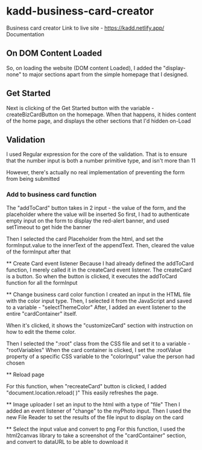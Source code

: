 # kadd-business-card-creator
Business card creator
Link to live site - https://kadd.netlify.app/
Documentation

## On DOM Content Loaded 
So, on loading the website (DOM content Loaded), I added the "display-none" to major sections apart from the simple homepage that I designed.

## Get Started
Next is clicking of the Get Started button with the variable - createBizCardButton on the homepage. When that happens, it hides content of the home page, and displays the other sections that I'd hidden on-Load

## Validation
I used Regular expression for the core of the validation. That is to ensure that the number input is both a number primitive type, and isn't more than 11

However, there's actually no real implementation of preventing the form from being submitted 

### Add to business card function
The "addToCard" button takes in 2 input - the value of the form, and the placeholder where the value will be inserted
So first, I had to authenticate empty input on the form to display the red-alert banner, and used setTimeout to get hide the banner 

Then I selected the card Placeholder from the html, and set the formInput.value to the innerText of the appendText.
Then, cleared the value of the formInput after that

** Create Card event listener 
Because I had already defined the addToCard function, I merely called it in the createCard event listener.
The createCard is a button. So when the button is clicked, it executes the addToCard function for all the formInput 

** Change business card color function 
 I created an input in the HTML file with the color input type.
Then, I selected it from the JavaScript and saved to a variable - "selectThemeColor" 
After, I added an event listener to the entire "cardContainer" itself.

 When it's clicked, it shows the "customizeCard" section with instruction on how to edit the theme color.

 Then I selected the ":root" class from the CSS file and set it to a variable - "rootVariables" 
When the card container is clicked, I set the :rootValue property of a specific CSS variable to the "colorInput" value the person had chosen 

** Reload page

For this function, when "recreateCard" button is clicked, I added "document.location.reload( )"
This easily refreshes the page. 

** Image uploader
I set an input to the html with a type of "file"
Then I added an event listener of "change" to the myPhoto input.
Then I used the new File Reader to set the results of the file input to display on the card


** Select the input value and convert to png
For this function, I used the html2canvas library to take a screenshot of the "cardContainer" section, and convert to dataURL to be able to download it

